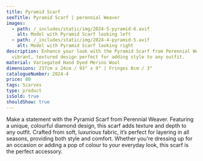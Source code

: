 ```yaml
---
title: Pyramid Scarf
seoTitle: Pyramid Scarf | perennial Weaver
images:
  - path: /_includes/static/img/2024-5-pyramid-6.avif
    alt: Model with Pyramid Scarf looking left
  - path: /_includes/static/img/2024-4-pyramid-5.avif
    alt: Model with Pyramid Scarf looking right
description: Enhance your look with the Pyramid Scarf from Perennial Weaver. A
  vibrant, textured design perfect for adding style to any outfit.
material: Variegated Hand Dyed Merino Wool
dimensions: 237cm x 24cm / 93" x 9" | Fringes 8cm / 3"
catalogueNumber: 2024-4
price: 80
tags: Scarves
type: product
isSold: true
shouldShow: true
---
```

Make a statement with the Pyramid Scarf from Perennial Weaver. Featuring a unique, colourful diamond design, this scarf adds texture and depth to any outfit. Crafted from soft, luxurious fabric, it’s perfect for layering in all seasons, providing both style and comfort. Whether you're dressing up for an occasion or adding a pop of colour to your everyday look, this scarf is the perfect accessory.
